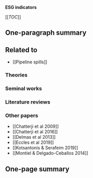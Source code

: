 **ESG indicators**

[[_TOC_]]

## One-paragraph summary

## Related to
* [[Pipeline spills]]

### Theories

### Seminal works

### Literature reviews

### Other papers
* [[Chatterji et al 2009]]
* [[Chatterji et al 2016]]
* [[Delmas et al 2013]]
* [[Eccles et al 2019]]
* [[Kotsantonis & Serafeim 2019]]
* [[Montiel & Delgado-Ceballos 2014]]

## One-page summary